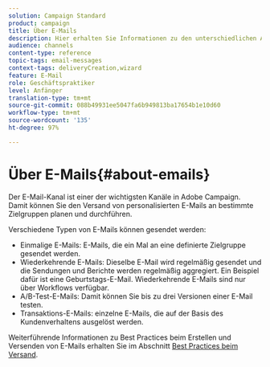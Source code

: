 ```yaml
---
solution: Campaign Standard
product: campaign
title: Über E-Mails
description: Hier erhalten Sie Informationen zu den unterschiedlichen Arten von E-Mails, die Sie mit Adobe Campaign versenden können.
audience: channels
content-type: reference
topic-tags: email-messages
context-tags: deliveryCreation,wizard
feature: E-Mail
role: Geschäftspraktiker
level: Anfänger
translation-type: tm+mt
source-git-commit: 088b49931ee5047fa6b949813ba17654b1e10d60
workflow-type: tm+mt
source-wordcount: '135'
ht-degree: 97%

---
```



# Über E-Mails{#about-emails}

Der E-Mail-Kanal ist einer der wichtigsten Kanäle in Adobe Campaign. Damit können Sie den Versand von personalisierten E-Mails an bestimmte Zielgruppen planen und durchführen.

Verschiedene Typen von E-Mails können gesendet werden:

* Einmalige E-Mails: E-Mails, die ein Mal an eine definierte Zielgruppe gesendet werden.
* Wiederkehrende E-Mails: Dieselbe E-Mail wird regelmäßig gesendet und die Sendungen und Berichte werden regelmäßig aggregiert. Ein Beispiel dafür ist eine Geburtstags-E-Mail. Wiederkehrende E-Mails sind nur über Workflows verfügbar.
* A/B-Test-E-Mails: Damit können Sie bis zu drei Versionen einer E-Mail testen.
* Transaktions-E-Mails: einzelne E-Mails, die auf der Basis des Kundenverhaltens ausgelöst werden.

Weiterführende Informationen zu Best Practices beim Erstellen und Versenden von E-Mails erhalten Sie im Abschnitt [Best Practices beim Versand](../../sending/using/delivery-best-practices.md).
